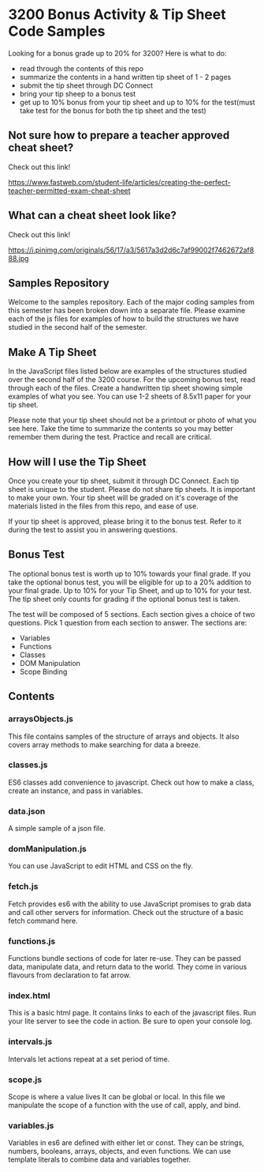 # 3200 Bonus Activity & Tip Sheet Code Samples
Looking for a bonus grade up to 20% for 3200?  Here is what to do:
 - read through the contents of this repo
 - summarize the contents in a hand written tip sheet of 1 - 2 pages
 - submit the tip sheet through DC Connect
 - bring your tip sheep to a bonus test
 - get up to 10%  bonus from your tip sheet and up to 10% for the test(must take test for the bonus for both the tip sheet and the test)

 ## Not sure how to prepare a teacher approved cheat sheet?
 Check out this link!

 https://www.fastweb.com/student-life/articles/creating-the-perfect-teacher-permitted-exam-cheat-sheet

## What can a cheat sheet look like?
Check out this link!

https://i.pinimg.com/originals/56/17/a3/5617a3d2d6c7af99002f7462672af888.jpg

## Samples Repository
Welcome to the samples repository.  Each of the major coding samples from this semester has been broken down into a separate file.  Please examine each of the js files for examples of how to build the structures we have studied in the second half of the semester.

## Make A Tip Sheet
In the JavaScript files listed below are examples of the structures studied over the second half of the 3200 course.  For the upcoming bonus test, read through each of the files.  Create a handwritten tip sheet showing simple examples of what you see.  You can use 1-2 sheets of 8.5x11 paper for your tip sheet.

Please note that your tip sheet should not be a printout or photo of what you see here.  Take the time to summarize the contents so you may better remember them during the test.  Practice and recall are critical.

## How will I use the Tip Sheet
Once you create your tip sheet, submit it through DC Connect. Each tip sheet is unique to the student.  Please do not share tip sheets.  It is important to make your own.  Your tip sheet will be graded on it's coverage of the materials listed in the files from this repo, and ease of use.

If your tip sheet is approved, please bring it to the bonus test.  Refer to it during the test to assist you in answering questions.

## Bonus Test
The optional bonus test is worth up to 10% towards your final grade.  If you take the optional bonus test, you will be eligible for up to a 20% addition to your final grade.  Up to 10% for your Tip Sheet, and up to 10% for your test.  The tip sheet only counts for grading if the optional bonus test is taken.

The test will be composed of 5 sections.  Each section gives a choice of two questions.  Pick 1 question from each section to answer.  The sections are:

- Variables
- Functions
- Classes
- DOM Manipulation
- Scope Binding


## Contents
### arraysObjects.js
This file contains samples of the structure of arrays and objects.  It also covers array methods to make searching for data a breeze.

### classes.js
ES6 classes add convenience to javascript.  Check out how to make a class, create an instance, and pass in variables.

### data.json
A simple sample of a json file.

### domManipulation.js
You can use JavaScript to edit HTML and CSS on the fly.

### fetch.js
Fetch provides es6 with the ability to use JavaScript promises to grab data and call other servers for information.  Check out the structure of a basic fetch command here.

### functions.js
Functions bundle sections of code for later re-use.  They can be passed data, manipulate data, and return data to the world.  They come in various flavours from declaration to fat arrow.

### index.html
This is a basic html page.  It contains links to each of the javascript files.  Run your lite server to see the code in action.  Be sure to open your console log.

### intervals.js
Intervals let actions repeat at a set period of time.

### scope.js
Scope is where a value lives  It can be global or local.  In this file we manipulate the scope of a function with the use of call, apply, and bind.

### variables.js
Variables in es6 are defined with either let or const.  They can be strings, numbers, booleans, arrays, objects, and even functions. We can use template literals to combine data and variables together. 



